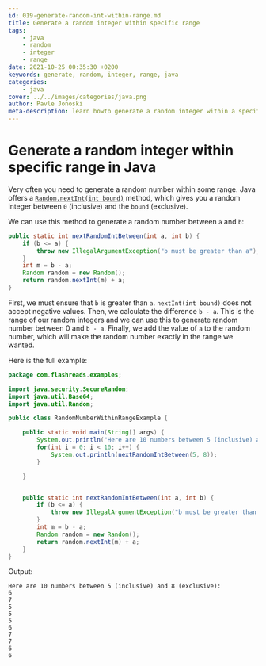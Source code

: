 ```yaml
---
id: 019-generate-random-int-within-range.md
title: Generate a random integer within specific range
tags:
    - java
    - random
    - integer
    - range
date: 2021-10-25 00:35:30 +0200 
keywords: generate, random, integer, range, java
categories:
    - java
cover: ../../images/categories/java.png
author: Pavle Jonoski
meta-description: learn howto generate a random integer within a specific range in Java
---
```


# Generate a random integer within specific range in Java

Very often you need to generate a random number within some range.
Java offers a [`Random.nextInt(int bound)`]() method, which gives you a random integer between `0` (inclusive) and the `bound` (exclusive).

We can use this method to generate a random number between `a` and `b`:

```java
public static int nextRandomIntBetween(int a, int b) {
    if (b <= a) {
        throw new IllegalArgumentException("b must be greater than a");
    }
    int m = b - a;
    Random random = new Random();
    return random.nextInt(m) + a;
}
```

First, we must ensure that `b` is greater than `a`. `nextInt(int bound)` does not accept negative values.
Then, we calculate the difference `b - a`. This is the range of our random integers and we can use this
to generate random number between 0 and `b - a`.
Finally, we add the value of `a` to the random number, which will make the random number exactly in the range
we wanted.

Here is the full example:

```java
package com.flashreads.examples;

import java.security.SecureRandom;
import java.util.Base64;
import java.util.Random;

public class RandomNumberWithinRangeExample {

    public static void main(String[] args) {
        System.out.println("Here are 10 numbers between 5 (inclusive) and 8 (exclusive):");
        for(int i = 0; i < 10; i++) {
            System.out.println(nextRandomIntBetween(5, 8));
        }

    }


    public static int nextRandomIntBetween(int a, int b) {
        if (b <= a) {
            throw new IllegalArgumentException("b must be greater than a");
        }
        int m = b - a;
        Random random = new Random();
        return random.nextInt(m) + a;
    }
}

```

Output:

```
Here are 10 numbers between 5 (inclusive) and 8 (exclusive):
6
7
5
5
5
6
7
7
6
6
```